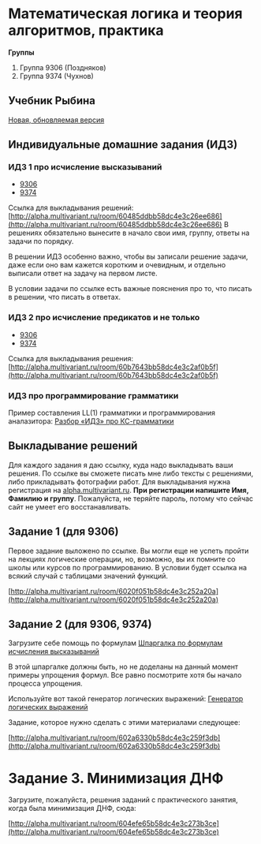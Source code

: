# Математическая логика и теория алгоритмов, практика

**Группы**
1. Группа 9306 (Поздняков)
1. Группа 9374 (Чухнов)

## Учебник Рыбина

[Новая, обновляемая версия](https://yadi.sk/i/paiCA3hgmTg-fw)

## Индивидуальные домашние задания (ИДЗ)

### ИДЗ 1 про исчисление высказываний
* [9306](idz1-9306.pdf)
* [9374](idz1-9374.pdf)

Ссылка для выкладывания решений: [http://alpha.multivariant.ru/room/60485ddbb58dc4e3c26ee686](http://alpha.multivariant.ru/room/60485ddbb58dc4e3c26ee686)
В решениях обязательно вынесите в начало свои имя, группу,
ответы на задачи по порядку.

В решении ИДЗ особенно важно, чтобы вы записали решение задачи, даже если оно вам кажется коротким и очевидным, и отдельно выписали ответ на задачу на первом листе.

В условии задачи по ссылке есть важные пояснения про то, что писать в решении, что писать в ответах.

### ИДЗ 2 про исчисление предикатов и не только

* [9306](idz2-9306.pdf)
* [9374](idz2-9374.pdf)

Ссылка для выкладывания решения: [http://alpha.multivariant.ru/room/60b7643bb58dc4e3c2af0b5f](http://alpha.multivariant.ru/room/60b7643bb58dc4e3c2af0b5f)

### ИДЗ про программирование грамматики

Пример составления LL(1) грамматики
и программирования аналазитора:
[Разбор «ИДЗ» про КС-грамматики](../../19fall/mlita/cfg.html)

## Выкладывание решений
Для каждого задания я даю ссылку, куда надо выкладывать
ваши решения. По ссылке вы сможете писать мне либо
тексты с решениями, либо прикладывать фотографии работ.
Для выкладывания нужна регистрация на 
[alpha.multivariant.ru](http://alpha.multivariant.ru).
**При регистрации напишите Имя, Фамилию и группу**.
Пожалуйста, не теряйте пароль, потому что сейчас
сайт не умеет его восстанавливать.

## Задание 1 (для 9306)

Первое задание выложено по ссылке. Вы могли еще не успеть пройти на лекциях логические операции, но, возможно, вы их помните со школы или курсов по программированию. В условии будет ссылка на всякий случай с таблицами значений функций.

[http://alpha.multivariant.ru/room/6020f051b58dc4e3c252a20a](http://alpha.multivariant.ru/room/6020f051b58dc4e3c252a20a)

## Задание 2 (для 9306, 9374)

Загрузите себе помощь по формулам
[Шпаргалка по формулам исчисления высказываний](cheet-sheet.pdf)

В этой шпаргалке должны быть, но не доделаны на данный момент
примеры упрощения формул. Все равно посмотрите хотя бы начало процесса упрощения.

Используйте вот такой генератор логических выражений:
[Генератор логических выражений](online-tasks/simplify_expressions.html)

Задание, которое нужно сделать с этими материалами следующее:

[http://alpha.multivariant.ru/room/602a6330b58dc4e3c259f3db](http://alpha.multivariant.ru/room/602a6330b58dc4e3c259f3db)

# Задание 3. Минимизация ДНФ

Загрузите, пожалуйста, решения заданий с практического занятия, когда была минимизация ДНФ, сюда:

[http://alpha.multivariant.ru/room/604efe65b58dc4e3c273b3ce](http://alpha.multivariant.ru/room/604efe65b58dc4e3c273b3ce)
